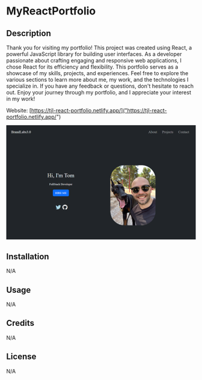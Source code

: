 # MyReactPortfolio

## Description

Thank you for visiting my portfolio! This project was created using React, a powerful JavaScript library for building user interfaces. As a developer passionate about crafting engaging and responsive web applications, I chose React for its efficiency and flexibility. This portfolio serves as a showcase of my skills, projects, and experiences. Feel free to explore the various sections to learn more about me, my work, and the technologies I specialize in. If you have any feedback or questions, don't hesitate to reach out. Enjoy your journey through my portfolio, and I appreciate your interest in my work!

Website: [https://tjl-react-portfolio.netlify.app/]("https://tjl-react-portfolio.netlify.app/")

![Alt text](./src/assets/ResponsiveDesign.png)

## Installation

N/A

## Usage

N/A

## Credits

N/A

## License

N/A
